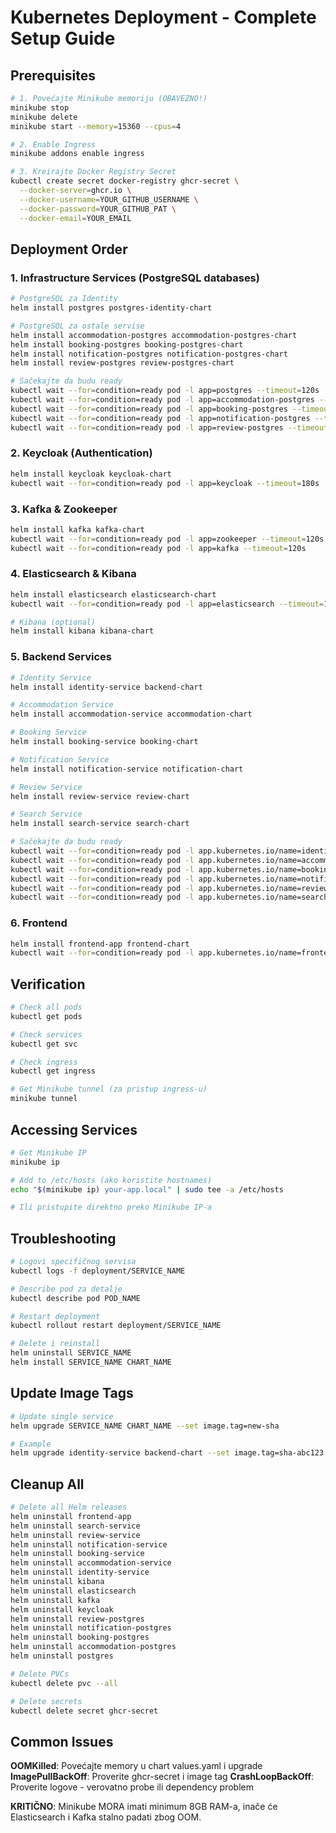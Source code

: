 # Kubernetes Deployment - Complete Setup Guide

## Prerequisites

```bash
# 1. Povećajte Minikube memoriju (OBAVEZNO!)
minikube stop
minikube delete
minikube start --memory=15360 --cpus=4

# 2. Enable Ingress
minikube addons enable ingress

# 3. Kreirajte Docker Registry Secret
kubectl create secret docker-registry ghcr-secret \
  --docker-server=ghcr.io \
  --docker-username=YOUR_GITHUB_USERNAME \
  --docker-password=YOUR_GITHUB_PAT \
  --docker-email=YOUR_EMAIL
```

## Deployment Order

### 1. Infrastructure Services (PostgreSQL databases)

```bash
# PostgreSQL za Identity
helm install postgres postgres-identity-chart

# PostgreSQL za ostale servise
helm install accommodation-postgres accommodation-postgres-chart
helm install booking-postgres booking-postgres-chart
helm install notification-postgres notification-postgres-chart
helm install review-postgres review-postgres-chart

# Sačekajte da budu ready
kubectl wait --for=condition=ready pod -l app=postgres --timeout=120s
kubectl wait --for=condition=ready pod -l app=accommodation-postgres --timeout=120s
kubectl wait --for=condition=ready pod -l app=booking-postgres --timeout=120s
kubectl wait --for=condition=ready pod -l app=notification-postgres --timeout=120s
kubectl wait --for=condition=ready pod -l app=review-postgres --timeout=120s
```

### 2. Keycloak (Authentication)

```bash
helm install keycloak keycloak-chart
kubectl wait --for=condition=ready pod -l app=keycloak --timeout=180s
```

### 3. Kafka & Zookeeper

```bash
helm install kafka kafka-chart
kubectl wait --for=condition=ready pod -l app=zookeeper --timeout=120s
kubectl wait --for=condition=ready pod -l app=kafka --timeout=120s
```

### 4. Elasticsearch & Kibana

```bash
helm install elasticsearch elasticsearch-chart
kubectl wait --for=condition=ready pod -l app=elasticsearch --timeout=180s

# Kibana (optional)
helm install kibana kibana-chart
```

### 5. Backend Services

```bash
# Identity Service
helm install identity-service backend-chart

# Accommodation Service
helm install accommodation-service accommodation-chart

# Booking Service
helm install booking-service booking-chart

# Notification Service
helm install notification-service notification-chart

# Review Service
helm install review-service review-chart

# Search Service
helm install search-service search-chart

# Sačekajte da budu ready
kubectl wait --for=condition=ready pod -l app.kubernetes.io/name=identity-service --timeout=180s
kubectl wait --for=condition=ready pod -l app.kubernetes.io/name=accommodation-service --timeout=180s
kubectl wait --for=condition=ready pod -l app.kubernetes.io/name=booking-service --timeout=180s
kubectl wait --for=condition=ready pod -l app.kubernetes.io/name=notification-service --timeout=180s
kubectl wait --for=condition=ready pod -l app.kubernetes.io/name=review-service --timeout=180s
kubectl wait --for=condition=ready pod -l app.kubernetes.io/name=search-service --timeout=180s
```

### 6. Frontend

```bash
helm install frontend-app frontend-chart
kubectl wait --for=condition=ready pod -l app.kubernetes.io/name=frontend-app --timeout=120s
```

## Verification

```bash
# Check all pods
kubectl get pods

# Check services
kubectl get svc

# Check ingress
kubectl get ingress

# Get Minikube tunnel (za pristup ingress-u)
minikube tunnel
```

## Accessing Services

```bash
# Get Minikube IP
minikube ip

# Add to /etc/hosts (ako koristite hostnames)
echo "$(minikube ip) your-app.local" | sudo tee -a /etc/hosts

# Ili pristupite direktno preko Minikube IP-a
```

## Troubleshooting

```bash
# Logovi specifičnog servisa
kubectl logs -f deployment/SERVICE_NAME

# Describe pod za detalje
kubectl describe pod POD_NAME

# Restart deployment
kubectl rollout restart deployment/SERVICE_NAME

# Delete i reinstall
helm uninstall SERVICE_NAME
helm install SERVICE_NAME CHART_NAME
```

## Update Image Tags

```bash
# Update single service
helm upgrade SERVICE_NAME CHART_NAME --set image.tag=new-sha

# Example
helm upgrade identity-service backend-chart --set image.tag=sha-abc123
```

## Cleanup All

```bash
# Delete all Helm releases
helm uninstall frontend-app
helm uninstall search-service
helm uninstall review-service
helm uninstall notification-service
helm uninstall booking-service
helm uninstall accommodation-service
helm uninstall identity-service
helm uninstall kibana
helm uninstall elasticsearch
helm uninstall kafka
helm uninstall keycloak
helm uninstall review-postgres
helm uninstall notification-postgres
helm uninstall booking-postgres
helm uninstall accommodation-postgres
helm uninstall postgres

# Delete PVCs
kubectl delete pvc --all

# Delete secrets
kubectl delete secret ghcr-secret
```

## Common Issues

**OOMKilled**: Povećajte memory u chart values.yaml i upgrade
**ImagePullBackOff**: Proverite ghcr-secret i image tag
**CrashLoopBackOff**: Proverite logove - verovatno probe ili dependency problem

**KRITIČNO**: Minikube MORA imati minimum 8GB RAM-a, inače će Elasticsearch i Kafka stalno padati zbog OOM.